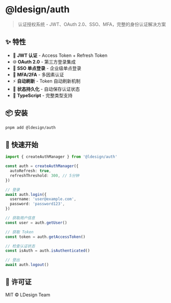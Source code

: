 # @ldesign/auth

> 认证授权系统 - JWT、OAuth 2.0、SSO、MFA，完整的身份认证解决方案

## ✨ 特性

- 🔐 **JWT 认证** - Access Token + Refresh Token
- 🌐 **OAuth 2.0** - 第三方登录集成
- 🔑 **SSO 单点登录** - 企业级单点登录
- 📱 **MFA/2FA** - 多因素认证
- ⚡ **自动刷新** - Token 自动刷新机制
- 💾 **状态持久化** - 自动保存认证状态
- 🎯 **TypeScript** - 完整类型支持

## 📦 安装

```bash
pnpm add @ldesign/auth
```

## 🚀 快速开始

```typescript
import { createAuthManager } from '@ldesign/auth'

const auth = createAuthManager({
  autoRefresh: true,
  refreshThreshold: 300, // 5分钟
})

// 登录
await auth.login({
  username: 'user@example.com',
  password: 'password123',
})

// 获取用户信息
const user = auth.getUser()

// 获取 Token
const token = auth.getAccessToken()

// 检查认证状态
const isAuth = auth.isAuthenticated()

// 登出
await auth.logout()
```

## 📄 许可证

MIT © LDesign Team

